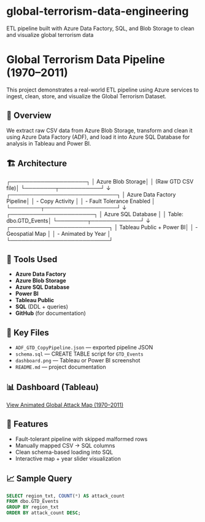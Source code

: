 # global-terrorism-data-engineering
ETL pipeline built with Azure Data Factory, SQL, and Blob Storage to clean and visualize global terrorism data

# Global Terrorism Data Pipeline (1970–2011)

This project demonstrates a real-world ETL pipeline using Azure services to ingest, clean, store, and visualize the Global Terrorism Dataset.

## 🚀 Overview
We extract raw CSV data from Azure Blob Storage, transform and clean it using Azure Data Factory (ADF), and load it into Azure SQL Database for analysis in Tableau and Power BI.

## 🏗️ Architecture

┌────────────────────┐
│  Azure Blob Storage│
│  (Raw GTD CSV file)│
└────────┬───────────┘
         ↓
┌────────────────────────────┐
│ Azure Data Factory Pipeline│
│  - Copy Activity           │
│  - Fault Tolerance Enabled │
└────────┬───────────────────┘
         ↓
┌──────────────────────┐
│ Azure SQL Database   │
│ Table: dbo.GTD_Events│
└────────┬─────────────┘
         ↓
┌──────────────────────────┐
│ Tableau Public + Power BI│
│   - Geospatial Map       │
│   - Animated by Year     │
└──────────────────────────┘

## 🧱 Tools Used
- **Azure Data Factory**
- **Azure Blob Storage**
- **Azure SQL Database**
- **Power BI**
- **Tableau Public**
- **SQL** (DDL + queries)
- **GitHub** (for documentation)

## 📁 Key Files
- `ADF_GTD_CopyPipeline.json` — exported pipeline JSON
- `schema.sql` — CREATE TABLE script for `GTD_Events`
- `dashboard.png` — Tableau or Power BI screenshot
- `README.md` — project documentation

## 📊 Dashboard (Tableau)
[View Animated Global Attack Map (1970–2011)](https://public.tableau.com/app/profile/james.sharma8234/viz/DecadesofTerrorGlobalTerrorismVisualization19702011/Dashboard1)

## 📌 Features
- Fault-tolerant pipeline with skipped malformed rows
- Manually mapped CSV → SQL columns
- Clean schema-based loading into SQL
- Interactive map + year slider visualization

## 📈 Sample Query
```sql
SELECT region_txt, COUNT(*) AS attack_count
FROM dbo.GTD_Events
GROUP BY region_txt
ORDER BY attack_count DESC;

